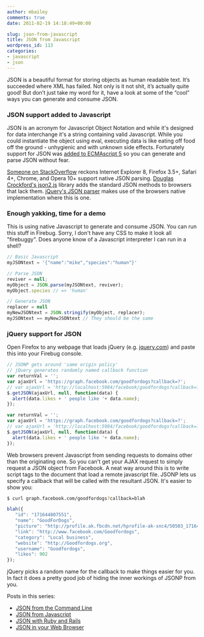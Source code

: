 ```yaml
---
author: mbailey
comments: true
date: 2011-02-19 14:18:49+00:00

slug: json-from-javascript
title: JSON from Javascript
wordpress_id: 113
categories:
- javascript
- json
---
```


JSON is a beautiful format for storing objects as human readable text. It’s
succeeded where XML has failed. Not only is it not shit, it’s actually quite
good! But don’t just take my word for it, have a look at some of the “cool”
ways you can generate and consume JSON.

### JSON support added to Javascript

JSON is an acronym for Javascript Object Notation and while it's designed for
data interchange it's a string containing valid Javascript. While you could
instantiate the object using eval, executing data is like eating off food off
the ground - unhygienic and with unknown side effects. Fortunately support for
JSON was [added to ECMAscript 5](http://ejohn.org/blog/ecmascript-5-strict-mode-json-and-more/) so you can generate and parse JSON without fear.

[Someone on
StackOverflow](http://stackoverflow.com/questions/891299/browser-native-json-support-window-json)
reckons Internet Explorer 8, Firefox 3.5+, Safari 4+, Chrome, and Opera 10+
support native JSON parsing. [Douglas Crockford's
json2.js](https://github.com/douglascrockford/JSON-js) library adds the
standard JSON methods to browsers that lack them. [jQuery's JSON
parser](http://api.jquery.com/jQuery.parseJSON/) makes use of the browsers
native implementation where this is one.


### Enough yakking, time for a demo

This is using native Javascript to generate and consume JSON. You can run this
stuff in Firebug. Sorry, I don't have any CSS to make it look all "firebuggy".
Does anyone know of a Javascript interpreter I can run in a shell?

```javascript
// Basic Javascript
myJSONtext = '{"name":"mike","species":"human"}'

// Parse JSON
reviver = null;
myObject = JSON.parse(myJSONtext, reviver);
myObject.species // => 'human'

// Generate JSON
replacer = null
myNewJSONtext = JSON.stringify(myObject, replacer);
myJSONtext == myNewJSONtext // They should be the same
```


### jQuery support for JSON

Open Firefox to any webpage that loads jQuery (e.g. [jquery.com](http://jquery.com)) and paste this into your Firebug console.

```javascript
// JSONP gets around 'same origin policy'
// jQuery generates randomly named callback function
var returnVal = '';
var ajaxUrl = 'https://graph.facebook.com/goodfordogs?callback=?';
// var ajaxUrl = 'http://localhost:5984/facebook/goodfordogs?callback=?';
$.getJSON(ajaxUrl, null, function(data) {
  alert(data.likes + ' people like '+ data.name);
});

var returnVal = '';
var ajaxUrl = 'https://graph.facebook.com/goodfordogs?callback=?';
// var ajaxUrl = 'http://localhost:5984/facebook/goodfordogs?callback=?';
$.getJSON(ajaxUrl, null, function(data) {
  alert(data.likes + ' people like '+ data.name);
});
```

Web browsers prevent Javascript from sending requests to domains other than the
originating one. So you can't get your AJAX request to simply request a JSON
object from Facebook. A neat way around this is to write script tags to the
document that load a remote javascript file. JSONP lets us specify a callback
that will be called with the resultant JSON. It's easier to show you:

```bash
$ curl graph.facebook.com/goodfordogs?callback=blah
```

```javascript
blah({
   "id": "171644807551",
   "name": "GoodForDogs",
   "picture": "http://profile.ak.fbcdn.net/hprofile-ak-snc4/50503_171644807551_2269219_s.jpg",
   "link": "http://www.facebook.com/Goodfordogs",
   "category": "Local business",
   "website": "http://Goodfordogs.org",
   "username": "Goodfordogs",
   "likes": 902
});
```

jQuery picks a random name for the callback to make things easier for you. In
fact it does a pretty good job of hiding the inner workings of JSONP from you.


Posts in this series:

  * [JSON from the Command Line](/2011/02/json-from-the-command-line/)
  * [JSON from Javascript](/2011/02/json-from-javascript/)
  * [JSON with Ruby and Rails](/2011/02/json-with-ruby-and-rails/)
  * [JSON in your Web Browser](/2011/02/json-in-your-web-browser/)

